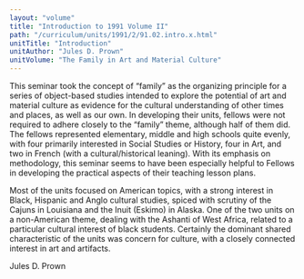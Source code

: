```yaml
---
layout: "volume"
title: "Introduction to 1991 Volume II"
path: "/curriculum/units/1991/2/91.02.intro.x.html"
unitTitle: "Introduction"
unitAuthor: "Jules D. Prown"
unitVolume: "The Family in Art and Material Culture"
---
```

<body>
<p>
This seminar took the concept of “family” as the organizing principle for a series of object-based studies intended to explore the potential of art and material culture as evidence for the cultural understanding of other times and places, as well as our own. In developing their units, fellows were not required to adhere closely to the “family” theme, although half of them did. The fellows represented elementary, middle and high schools quite evenly, with four primarily interested in Social Studies or History, four in Art, and two in French (with a cultural/historical leaning). With its emphasis on methodology, this seminar seems to have been especially helpful to Fellows in developing the practical aspects of their teaching lesson plans.
</p>
<p>
Most of the units focused on American topics, with a strong interest in Black, Hispanic and Anglo cultural studies, spiced with scrutiny of the Cajuns in Louisiana and the Inuit (Eskimo) in Alaska. One of the two units on a non-American theme, dealing with the Ashanti of West Africa, related to a particular cultural interest of black students. Certainly the dominant shared characteristic of the units was concern for culture, with a closely connected interest in art and artifacts.
</p>
<p>
Jules D. Prown
</p>
</body>